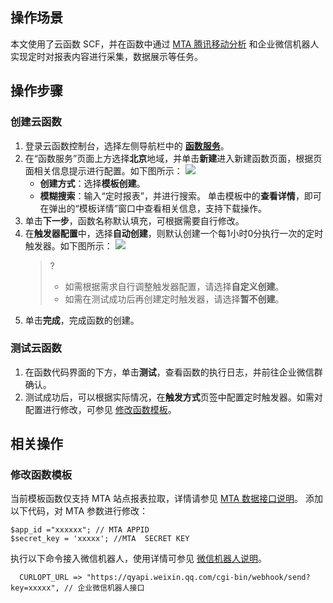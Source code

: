 ## 操作场景

本文使用了云函数 SCF，并在函数中通过 [MTA 腾讯移动分析](https://mta.qq.com/docs/) 和企业微信机器人实现定时对报表内容进行采集，数据展示等任务。

## 操作步骤

### 创建云函数

1. 登录云函数控制台，选择左侧导航栏中的 **[函数服务](https://console.cloud.tencent.com/scf/list)**。
2. 在“函数服务”页面上方选择**北京**地域，并单击**新建**进入新建函数页面，根据页面相关信息提示进行配置。如下图所示：
	![](https://main.qcloudimg.com/raw/dd9c273399f3aa01b1b3c52935f4e3c8.jpg)
	- **创建方式**：选择**模板创建**。
	- **模糊搜索**：输入“定时报表”，并进行搜索。
		单击模板中的**查看详情**，即可在弹出的“模板详情”窗口中查看相关信息，支持下载操作。 
3. 单击**下一步**，函数名称默认填充，可根据需要自行修改。
4. 在**触发器配置**中，选择**自动创建**，则默认创建一个每1小时0分执行一次的定时触发器。如下图所示：
![](https://main.qcloudimg.com/raw/f78f12accbdc95ccc728f90308722f04.jpg)
   >?
   >- 如需根据需求自行调整触发器配置，请选择**自定义创建**。
   >- 如需在测试成功后再创建定时触发器，请选择**暂不创建**。
5. 单击**完成**，完成函数的创建。


### 测试云函数

1. 在函数代码界面的下方，单击**测试**，查看函数的执行日志，并前往企业微信群确认。
2. 测试成功后，可以根据实际情况，在**触发方式**页签中配置定时触发器。如需对配置进行修改，可参见 [修改函数模板](#puppeteer)。


## 相关操作 

### 修改函数模板[](id:puppeteer)

当前模板函数仅支持 MTA 站点报表拉取，详情请参见 [MTA 数据接口说明](https://mta.qq.com/docs/h5_api.html)。
添加以下代码，对 MTA 参数进行修改：

```
$app_id ="xxxxxx"; // MTA APPID 
$secret_key = 'xxxxx'; //MTA  SECRET KEY
```

执行以下命令接入微信机器人，使用详情可参见 [微信机器人说明](https://work.weixin.qq.com/help?person_id=1&doc_id=13376)。

```
  CURLOPT_URL => "https://qyapi.weixin.qq.com/cgi-bin/webhook/send?key=xxxxx", // 企业微信机器人接口
```
